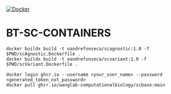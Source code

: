 [![Docker](https://github.com/WangLab-ComputationalBiology/btc-sc-containers/actions/workflows/docker-publish.yml/badge.svg)](https://github.com/WangLab-ComputationalBiology/btc-sc-containers/actions/workflows/docker-publish.yml)

# BT-SC-CONTAINERS

```
docker buildx build -t oandrefonseca/scagnostic:1.0 -f $PWD/scAgnostic.Dockerfile .
docker buildx build -t oandrefonseca/scvariant:1.0 -f $PWD/scVariant.Dockerfile .
```

```
docker login ghcr.io --username <your_user_name> --password <generated_token_not_password>
docker pull ghcr.io/wanglab-computationalbiology/scbase:main
```

